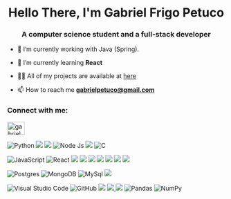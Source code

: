 <h1 align="center">Hello There, I'm Gabriel Frigo Petuco</h1>
<h3 align="center">A computer science student and a full-stack developer</h3>

- 🔭 I’m currently working with Java (Spring).

- 🌱 I’m currently learning **React**

- 👨‍💻 All of my projects are available at [here](https://github.com/gpetuco?tab=repositories)

- 📫 How to reach me **gabrielpetuco@gmail.com**

<h3 align="left">Connect with me:</h3>
<p align="left">
<a href="https://www.linkedin.com/in/gabriel-petuco-1a14461ab/" target="blank"><img align="center" src="https://raw.githubusercontent.com/rahuldkjain/github-profile-readme-generator/master/src/images/icons/Social/linked-in-alt.svg" alt="gabrielpetuco" height="30" width="40" /></a>
</p>

![Python](https://img.shields.io/badge/python-3670A0?style=for-the-badge&logo=python&logoColor=ffdd54) <img src="https://img.shields.io/badge/Java-ED8B00?style=for-the-badge&logo=openjdk&logoColor=white"/> <img src="https://img.shields.io/badge/PHP-777BB4?style=for-the-badge&logo=php&logoColor=white"/> ![Node Js](https://img.shields.io/badge/Node.js-339933?style=for-the-badge&logo=nodedotjs&logoColor=white) <img src="https://img.shields.io/badge/Express.js-000000?style=for-the-badge&logo=express&logoColor=white"/> ![C](https://img.shields.io/badge/C-00599C?style=for-the-badge&logo=c&logoColor=white)


![JavaScript](https://img.shields.io/badge/JavaScript-323330?style=for-the-badge&logo=javascript&logoColor=F7DF1E) ![React](https://img.shields.io/badge/React-20232A?style=for-the-badge&logo=react&logoColor=61DAFB) <img src="https://img.shields.io/badge/HTML5-E34F26?style=for-the-badge&logo=html5&logoColor=white" /> <img src="https://img.shields.io/badge/CSS3-1572B6?style=for-the-badge&logo=css3&logoColor=white" /> <img src="https://img.shields.io/badge/Flutter-02569B?style=for-the-badge&logo=flutter&logoColor=white"/> <img src="https://img.shields.io/badge/Dart-0175C2?style=for-the-badge&logo=dart&logoColor=white" /> <img src="https://img.shields.io/badge/TypeScript-007ACC?style=for-the-badge&logo=typescript&logoColor=white"/> <img src="https://img.shields.io/badge/next.js-000000?style=for-the-badge&logo=nextdotjs&logoColor=white"/> <img src="https://img.shields.io/badge/jQuery-0769AD?style=for-the-badge&logo=jquery&logoColor=white"/> 

![Postgres](https://img.shields.io/badge/postgres-%23316192.svg?style=for-the-badge&logo=postgresql&logoColor=white)
![MongoDB](https://img.shields.io/badge/MongoDB-%234ea94b.svg?style=for-the-badge&logo=mongodb&logoColor=white)
![MySql](https://img.shields.io/badge/MySQL-005C84?style=for-the-badge&logo=mysql&logoColor=white)
<img src="https://img.shields.io/badge/Oracle-F80000?style=for-the-badge&logo=oracle&logoColor=black" /> 

![Visual Studio Code](https://img.shields.io/badge/Visual%20Studio%20Code-0078d7.svg?style=for-the-badge&logo=visual-studio-code&logoColor=white) ![GitHub](https://img.shields.io/badge/github-%23121011.svg?style=for-the-badge&logo=github&logoColor=white) <img src="https://img.shields.io/badge/Figma-F24E1E?style=for-the-badge&logo=figma&logoColor=white"/> <a href="https://www.coursera.org/user/69e4ae79233b116200019fb3f9111083"> <img src="https://img.shields.io/badge/Coursera-0056D2?style=for-the-badge&logo=Coursera&logoColor=white" /> </a> <img src="https://img.shields.io/badge/Udemy-EC5252?style=for-the-badge&logo=Udemy&logoColor=white" /> ![Pandas](https://img.shields.io/badge/pandas-%23150458.svg?style=for-the-badge&logo=pandas&logoColor=white) ![NumPy](https://img.shields.io/badge/numpy-%23013243.svg?style=for-the-badge&logo=numpy&logoColor=white)
